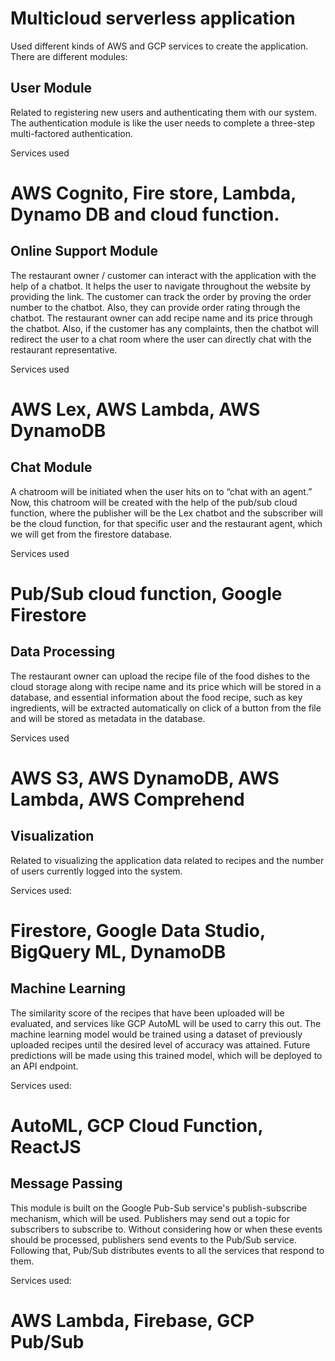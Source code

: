# Multicloud serverless application

Used different kinds of AWS and GCP services to create the application.
There are different modules:
## User Module
Related to registering new users and authenticating them with our system. The 
authentication module is like the user needs to complete a three-step multi-factored 
authentication.

Services used 
# AWS Cognito, Fire store, Lambda, Dynamo DB and cloud function.

## Online Support Module
The restaurant owner / customer can interact with the application with the help of a chatbot. 
It helps the user to navigate throughout the website by providing the link.
The customer can track the order by proving the order number to the chatbot. Also, they can 
provide order rating through the chatbot. The restaurant owner can add recipe name and its 
price through the chatbot. Also, if the customer has any complaints, then the chatbot will 
redirect the user to a chat room where the user can directly chat with the restaurant 
representative.

Services used
# AWS Lex, AWS Lambda, AWS DynamoDB

## Chat Module
A chatroom will be initiated when the user hits on to “chat with an 
agent.” Now, this chatroom will be created with the help of the pub/sub cloud function, 
where the publisher will be the Lex chatbot and the subscriber will be the cloud function, 
for that specific user and the restaurant agent, which we will get from the firestore 
database.

Services used
# Pub/Sub cloud function, Google Firestore

## Data Processing
The restaurant owner can upload the recipe file of the food dishes to the cloud 
storage along with recipe name and its price which will be stored in a database, and essential 
information about the food recipe, such as key ingredients, will be extracted automatically on 
click of a button from the file and will be stored as metadata in the database.

Services used
# AWS S3, AWS DynamoDB, AWS Lambda, AWS Comprehend

## Visualization
Related to visualizing the application data related to recipes and the number of users currently logged into the system.

Services used:
# Firestore, Google Data Studio, BigQuery ML, DynamoDB

## Machine Learning
The similarity score of the recipes that have been uploaded will be evaluated, and services 
like GCP AutoML will be used to carry this out. The machine learning model would be trained 
using a dataset of previously uploaded recipes until the desired level of accuracy was 
attained. Future predictions will be made using this trained model, which will be deployed to 
an API endpoint.

Services used:
# AutoML, GCP Cloud Function, ReactJS

## Message Passing
This module is built on the Google Pub-Sub service's publish-subscribe mechanism, which will be 
used. Publishers may send out a topic for subscribers to subscribe to. Without considering how or 
when these events should be processed, publishers send events to the Pub/Sub service. Following 
that, Pub/Sub distributes events to all the services that respond to them.

Services used:
# AWS Lambda, Firebase, GCP Pub/Sub